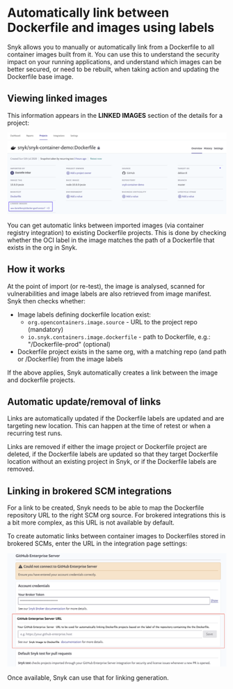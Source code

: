 # Automatically link between Dockerfile and images using labels

Snyk allows you to manually or automatically link from a Dockerfile to all container images built from it. You can use this to understand the security impact on your running applications, and understand which images can be better secured, or need to be rebuilt, when taking action and updating the Dockerfile base image.

## Viewing linked images

This information appears in the **LINKED IMAGES** section of the details for a project:

![](../../.gitbook/assets/mceclip3.png)

You can get automatic links between imported images \(via container registry integration\) to existing Dockerfile projects. This is done by checking whether the OCI label in the image matches the path of a Dockerfile that exists in the org in Snyk.

## How it works

At the point of import \(or re-test\), the image is analysed, scanned for vulnerabilities and image labels are also retrieved from image manifest. Snyk then checks whether:

* Image labels defining dockerfile location exist:
  * `org.opencontainers.image.source` - URL to the project repo \(mandatory\)
  * `io.snyk.containers.image.dockerfile` - path to Dockerfile, e.g.: "/Dockerfile-prod" \(optional\)
* Dockerfile project exists in the same org, with a matching repo \(and path or /Dockerfile\) from the image labels

If the above applies, Snyk automatically creates a link between the image and dockerfile projects.

## Automatic update/removal of links

Links are automatically updated if the Dockerfile labels are updated and are targeting new location. This can happen at the time of retest or when a recurring test runs.

Links are removed if either the image project or Dockerfile project are deleted, if the Dockerfile labels are updated so that they target Dockerfile location without an existing project in Snyk, or if the Dockerfile labels are removed.

## Linking in brokered SCM integrations

For a link to be created, Snyk needs to be able to map the Dockerfile repository URL to the right SCM org source. For brokered integrations this is a bit more complex, as this URL is not available by default.

To create automatic links between container images to Dockerfiles stored in brokered SCMs, enter the URL in the integration page settings:

![](../../.gitbook/assets/mceclip0-4-.png)

Once available, Snyk can use that for linking generation.

